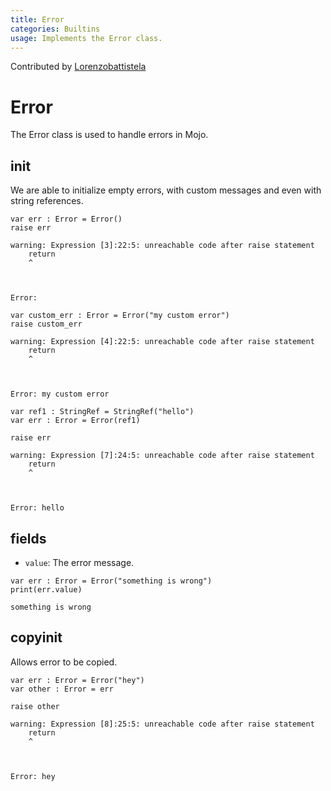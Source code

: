 ```yaml
---
title: Error
categories: Builtins
usage: Implements the Error class.
---
```


Contributed by [Lorenzobattistela](https://github.com/Lorenzobattistela)

# Error

The Error class is used to handle errors in Mojo.

## init

We are able to initialize empty errors, with custom messages and even with string references.



```mojo
var err : Error = Error()
raise err
```

    warning: Expression [3]:22:5: unreachable code after raise statement
        return
        ^
    


    Error: 



```mojo
var custom_err : Error = Error("my custom error")
raise custom_err
```

    warning: Expression [4]:22:5: unreachable code after raise statement
        return
        ^
    


    Error: my custom error



```mojo
var ref1 : StringRef = StringRef("hello")
var err : Error = Error(ref1)

raise err
```

    warning: Expression [7]:24:5: unreachable code after raise statement
        return
        ^
    


    Error: hello


## fields

- `value`: The error message.


```mojo
var err : Error = Error("something is wrong")
print(err.value)
```

    something is wrong


## copyinit

Allows error to be copied.


```mojo
var err : Error = Error("hey")
var other : Error = err

raise other
```

    warning: Expression [8]:25:5: unreachable code after raise statement
        return
        ^
    


    Error: hey

